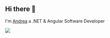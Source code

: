 ## Hi there 👋

I'm [Andrea](https://andreacapigiri.com/) a .NET & Angular Software Developer 

[![](https://img.shields.io/static/v1?label=LINKEDIN&message=Andrea%20Capigiri&color=blue&style=for-the-badge)](https://www.linkedin.com/in/andreacapigiri/)  
